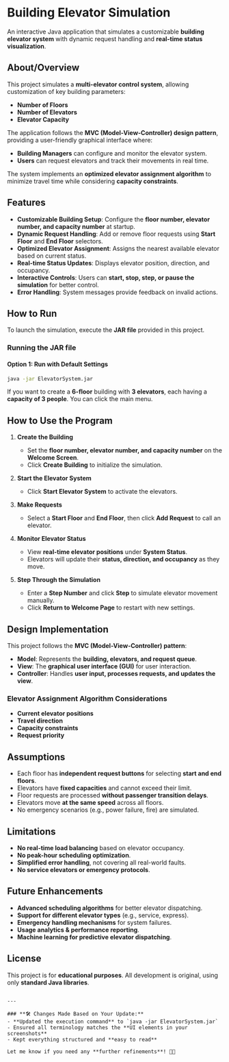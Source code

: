 
# Building Elevator Simulation  

An interactive Java application that simulates a customizable **building elevator system** with dynamic request handling and **real-time status visualization**.  

## About/Overview  

This project simulates a **multi-elevator control system**, allowing customization of key building parameters:  
- **Number of Floors**  
- **Number of Elevators**  
- **Elevator Capacity**  

The application follows the **MVC (Model-View-Controller) design pattern**, providing a user-friendly graphical interface where:  
- **Building Managers** can configure and monitor the elevator system.  
- **Users** can request elevators and track their movements in real time.  

The system implements an **optimized elevator assignment algorithm** to minimize travel time while considering **capacity constraints**.  

## Features  

- **Customizable Building Setup**: Configure the **floor number, elevator number, and capacity number** at startup.  
- **Dynamic Request Handling**: Add or remove floor requests using **Start Floor** and **End Floor** selectors.  
- **Optimized Elevator Assignment**: Assigns the nearest available elevator based on current status.  
- **Real-time Status Updates**: Displays elevator position, direction, and occupancy.  
- **Interactive Controls**: Users can **start, stop, step, or pause the simulation** for better control.  
- **Error Handling**: System messages provide feedback on invalid actions.  

## How to Run  

To launch the simulation, execute the **JAR file** provided in this project.  

### Running the JAR file  

#### Option 1: Run with Default Settings  
```sh
java -jar ElevatorSystem.jar
```

If you want to create a **6-floor** building with **3 elevators**, each having a **capacity of 3 people**.  You can click the main menu.

## How to Use the Program  

1. **Create the Building**  
   - Set the **floor number, elevator number, and capacity number** on the **Welcome Screen**.  
   - Click **Create Building** to initialize the simulation.  

2. **Start the Elevator System**  
   - Click **Start Elevator System** to activate the elevators.  

3. **Make Requests**  
   - Select a **Start Floor** and **End Floor**, then click **Add Request** to call an elevator.  

4. **Monitor Elevator Status**  
   - View **real-time elevator positions** under **System Status**.  
   - Elevators will update their **status, direction, and occupancy** as they move.  

5. **Step Through the Simulation**  
   - Enter a **Step Number** and click **Step** to simulate elevator movement manually.  
   - Click **Return to Welcome Page** to restart with new settings.  

## Design Implementation  

This project follows the **MVC (Model-View-Controller) pattern**:  

- **Model**: Represents the **building, elevators, and request queue**.  
- **View**: The **graphical user interface (GUI)** for user interaction.  
- **Controller**: Handles **user input, processes requests, and updates the view**.  

### **Elevator Assignment Algorithm Considerations**  
- **Current elevator positions**  
- **Travel direction**  
- **Capacity constraints**  
- **Request priority**  

## Assumptions  

- Each floor has **independent request buttons** for selecting **start and end floors**.  
- Elevators have **fixed capacities** and cannot exceed their limit.  
- Floor requests are processed **without passenger transition delays**.  
- Elevators move **at the same speed** across all floors.  
- No emergency scenarios (e.g., power failure, fire) are simulated.  

## Limitations  

- **No real-time load balancing** based on elevator occupancy.  
- **No peak-hour scheduling optimization**.  
- **Simplified error handling**, not covering all real-world faults.  
- **No service elevators or emergency protocols**.  

## Future Enhancements  

- **Advanced scheduling algorithms** for better elevator dispatching.  
- **Support for different elevator types** (e.g., service, express).  
- **Emergency handling mechanisms** for system failures.  
- **Usage analytics & performance reporting**.  
- **Machine learning for predictive elevator dispatching**.  

## License  

This project is for **educational purposes**. All development is original, using only **standard Java libraries**.  
```

---

### **🛠 Changes Made Based on Your Update:**  
- **Updated the execution command** to `java -jar ElevatorSystem.jar`  
- Ensured all terminology matches the **UI elements in your screenshots**  
- Kept everything structured and **easy to read**  

Let me know if you need any **further refinements**! 🚀😊
